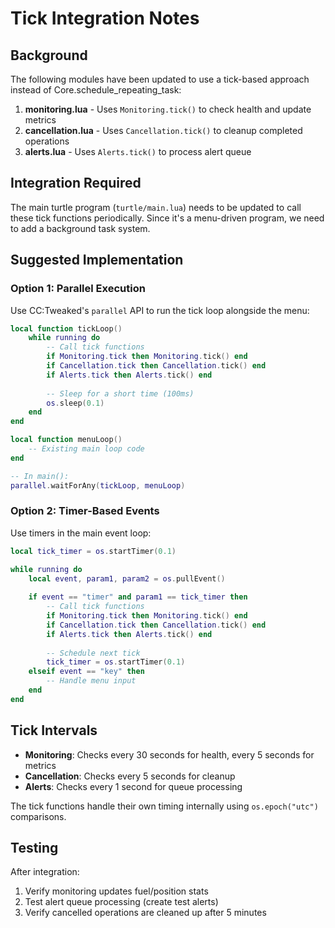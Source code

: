 # Tick Integration Notes

## Background

The following modules have been updated to use a tick-based approach instead of Core.schedule_repeating_task:

1. **monitoring.lua** - Uses `Monitoring.tick()` to check health and update metrics
2. **cancellation.lua** - Uses `Cancellation.tick()` to cleanup completed operations
3. **alerts.lua** - Uses `Alerts.tick()` to process alert queue

## Integration Required

The main turtle program (`turtle/main.lua`) needs to be updated to call these tick functions periodically. Since it's a menu-driven program, we need to add a background task system.

## Suggested Implementation

### Option 1: Parallel Execution
Use CC:Tweaked's `parallel` API to run the tick loop alongside the menu:

```lua
local function tickLoop()
    while running do
        -- Call tick functions
        if Monitoring.tick then Monitoring.tick() end
        if Cancellation.tick then Cancellation.tick() end
        if Alerts.tick then Alerts.tick() end
        
        -- Sleep for a short time (100ms)
        os.sleep(0.1)
    end
end

local function menuLoop()
    -- Existing main loop code
end

-- In main():
parallel.waitForAny(tickLoop, menuLoop)
```

### Option 2: Timer-Based Events
Use timers in the main event loop:

```lua
local tick_timer = os.startTimer(0.1)

while running do
    local event, param1, param2 = os.pullEvent()
    
    if event == "timer" and param1 == tick_timer then
        -- Call tick functions
        if Monitoring.tick then Monitoring.tick() end
        if Cancellation.tick then Cancellation.tick() end
        if Alerts.tick then Alerts.tick() end
        
        -- Schedule next tick
        tick_timer = os.startTimer(0.1)
    elseif event == "key" then
        -- Handle menu input
    end
end
```

## Tick Intervals

- **Monitoring**: Checks every 30 seconds for health, every 5 seconds for metrics
- **Cancellation**: Checks every 5 seconds for cleanup
- **Alerts**: Checks every 1 second for queue processing

The tick functions handle their own timing internally using `os.epoch("utc")` comparisons.

## Testing

After integration:
1. Verify monitoring updates fuel/position stats
2. Test alert queue processing (create test alerts)
3. Verify cancelled operations are cleaned up after 5 minutes